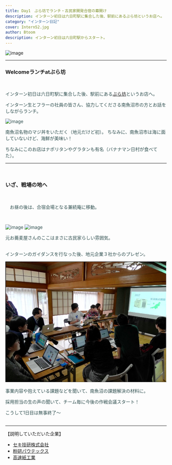 ```yaml
---
title: Day1　ぶら坊でランチ・古民家開発合宿の幕開け
description: インターン初日は六日町駅に集合した後、駅前にあるぶら坊というお店へ。
category: "インターン日記"
cover: Intern52.jpg
author: Btoom
description: インターン初日は六日町駅からスタート。
---
```


![image](./Intern52^.jpg)

---

### Welcomeランチatぶら坊

<br />
<font color="DarkSlateGray">

インターン初日は六日町駅に集合した後、駅前にある[ぶら坊](https://www.facebook.com/burabouburabou/)というお店へ。
<br />

インターン生とフラーの社員の皆さん、協力してくださる南魚沼市の方とお話をしながらランチ。
<br />

![image](./Intern27.png)

南魚沼名物のマジ丼をいただく（地元だけど初）。
ちなみに、南魚沼市は海に面していないけど、海鮮が美味い！
<br />

ちなみにこのお店はナポリタンやグラタンも有名（バナナマン日村が食べてた）。
<br />

---
<br />

</font>

### いざ、戦場の地へ

<br />
<font color="DarkSlateGray">

　お昼の後は、合宿会場となる兼続庵に移動。

<br />

![image](./Intern36.png)
![image](./Intern62.jpg)

元お蕎麦屋さんのここはまさに古民家らしい雰囲気。
<br />
<br />

インターンのガイダンスを行なった後、地元企業３社からのプレゼン。

![image](./Intern81.jpg)

事業内容や抱えている課題などを聞いて、南魚沼の課題解決の材料に。
<br />

採用担当の生の声の聞いて、チーム毎に今後の作戦会議スタート！

こうして1日目は無事終了〜
<br />
<br />

</font>

---

【説明していただいた企業】
<br />
- [セキ技研株式会社](http://www.sekigiken.co.jp/)　
- [粉研パウテックス](https://www.funken.co.jp/)
- [高速紙工業](http://www.kamikogyo.com/)



